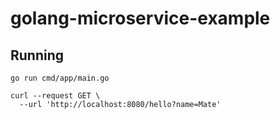 # golang-microservice-example

## Running

```
go run cmd/app/main.go
```

```
curl --request GET \
  --url 'http://localhost:8080/hello?name=Mate'
```
